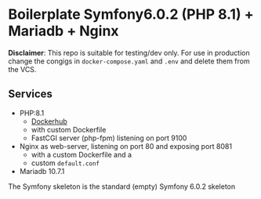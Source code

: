 # Boilerplate Symfony6.0.2 (PHP 8.1) + Mariadb + Nginx

**Disclaimer**: This repo is suitable for testing/dev only. For use in production change the congigs in `docker-compose.yaml` and `.env`
and delete them from the VCS.

## Services
* PHP:8.1
  * [Dockerhub](https://hub.docker.com/layers/php/library/php/8.1.1-fpm/images/sha256-43eccbf9fbcca390a2837c5e079ae61b743f206f20b92ccd60f215812c15cc7d?context=explore)
  * with custom Dockerfile
  * FastCGI server (php-fpm) listening on port 9100
* Nginx as web-server, listening on port 80 and exposing port 8081
  * with a custom Dockerfile and a 
  * custom `default.conf`
* Mariadb 10.7.1

The Symfony skeleton is the standard (empty) Symfony 6.0.2 skeleton
